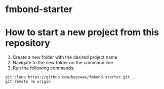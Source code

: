 # fmbond-starter
# How to start a new project from this repository
1. Create a new folder with the desired project name
1. Navigate to the new folder on the command line
1. Run the following commands:
```
git clone https://github.com/beezwax/fmbond-starter.git .
git remote rm origin
```
